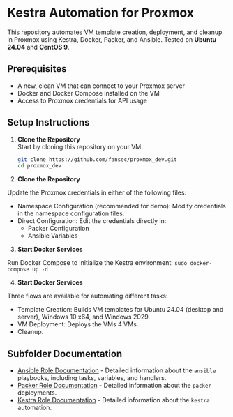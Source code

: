 # Kestra Automation for Proxmox

This repository automates VM template creation, deployment, and cleanup in Proxmox using Kestra, Docker, Packer, and Ansible. Tested on **Ubuntu 24.04** and **CentOS 9**.

## Prerequisites

- A new, clean VM that can connect to your Proxmox server
- Docker and Docker Compose installed on the VM
- Access to Proxmox credentials for API usage

## Setup Instructions

1. **Clone the Repository**  
   Start by cloning this repository on your VM:
   ```bash
   git clone https://github.com/fansec/proxmox_dev.git
   cd proxmox_dev

2. **Clone the Repository** 

Update the Proxmox credentials in either of the following files:
- Namespace Configuration (recommended for demo): Modify credentials in the namespace configuration files.
- Direct Configuration: Edit the credentials directly in:
    - Packer Configuration
    - Ansible Variables

3. **Start Docker Services** 

Run Docker Compose to initialize the Kestra environment:
 ``` sudo docker-compose up -d ```

4. **Start Docker Services** 

Three flows are available for automating different tasks:
- Template Creation: Builds VM templates for Ubuntu 24.04 (desktop and server), Windows 10 x64, and Windows 2029.
- VM Deployment: Deploys the VMs 4 VMs.
- Cleanup.

## Subfolder Documentation

- [Ansible Role Documentation](./ansible/README.md) - Detailed information about the `ansible` playbooks, including tasks, variables, and handlers.
- [Packer Role Documentation](./packer/README.md) - Detailed information about the `packer` deployments.
- [Kestra Role Documentation](./kestra/README.md) - Detailed information about the `kestra` automation.